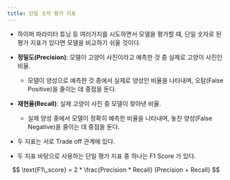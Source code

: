 ```yaml
---
title: 단일 숫자 평가 지표
---
```

- 하이퍼 파라미터 튜닝 등 여러가지를 시도하면서 모델을 평가할 때, 단일 숫자로 된 평가 지표가 있다면 모델을 비교하기 쉬울 것이다.

- **정밀도(Precision)**: 모델이 고양이 사진이라고 예측한 것 중 실제로 고양이 사진인 비율.
    - 모델이 양성으로 예측한 것 중에서 실제로 양성인 비율을 나타내며, 오탐(False Positive)을 줄이는 데 중점을 둔다.
- **재현율(Recall)**: 실제 고양이 사진 중 모델이 찾아낸 비율.
    - 실제 양성 중에서 모델이 정확히 예측한 비율을 나타내며, 놓친 양성(False Negative)을 줄이는 데 중점을 둔다.

- 두 지표는 서로 Trade off 관계에 있다.
- 두 지표 바탕으로 사용하는 단일 평가 지표 중 하나는 F1 Score 가 있다.

$$
\text{F1\_score} = 2 * \frac{Precision * Recall} {Precision + Recall}
$$